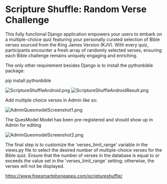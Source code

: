 # Scripture Shuffle: Random Verse Challenge 
This fully functional Django application empowers your users to embark on a multiple-choice quiz featuring your personally curated selection of Bible verses sourced from the King James Version (KJV). With every quiz, participants encounter a fresh array of randomly selected verses, ensuring each Bible challenge remains uniquely engaging and enriching. 

The only other requirement besides Django is to install the pythonbible package: 

pip install pythonbible

![ScriptureShuffleAndroid.png](https://www.freesmartphoneapps.com/static/projects/images/ScriptureShuffleAndroid.png)
![ScriptureShuffleAndroidResult.png](https://www.freesmartphoneapps.com/static/projects/images/ScriptureShuffleAndroidResult.png)

Add multiple choice verses in Admin like so:

![AdminQuesmodelScreenshot1.png](https://www.freesmartphoneapps.com/static/projects/images/AdminQuesmodelScreenshot.png)

The QuesModel Model has been pre-registered and should show up in Admin for editing

![AdminQuesmodelScreenshot2.png](https://www.freesmartphoneapps.com/static/projects/images/AdminQuesmodelScreenshot2.png)

The final step is to customize the 'verses_limit_range' variable in the views.py file to select the desired number of multiple-choice verses for the Bible quiz. Ensure that the number of verses in the database is equal to or exceeds the value set in the 'verses_limit_range' setting; otherwise, the verses will not be displayed.

https://www.freesmartphoneapps.com/scriptureshuffle/


